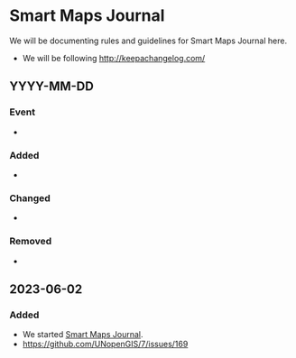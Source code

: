 # Smart Maps Journal
We will be documenting rules and guidelines for Smart Maps Journal here. 
- We will be following http://keepachangelog.com/


## YYYY-MM-DD
### Event
-
### Added
-
### Changed
-
### Removed
-

## 2023-06-02
### Added
- We started [Smart Maps Journal](https://github.com/unopengis/smj).
- https://github.com/UNopenGIS/7/issues/169
